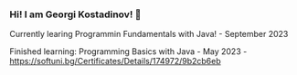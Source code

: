 ### Hi! I am Georgi Kostadinov! 👋

Currently learing Programmin Fundamentals with Java! - September 2023

Finished learning:
Programming Basics with Java - May 2023 - https://softuni.bg/Certificates/Details/174972/9b2cb6eb


<!--
**georgi571/georgi571** is a ✨ _special_ ✨ repository because its `README.md` (this file) appears on your GitHub profile.

Here are some ideas to get you started:

- 🔭 I’m currently working on ...
- 🌱 I’m currently learning ...
- 👯 I’m looking to collaborate on ...
- 🤔 I’m looking for help with ...
- 💬 Ask me about ...
- 📫 How to reach me: ...
- 😄 Pronouns: ...
- ⚡ Fun fact: ...
-->
